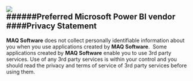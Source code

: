 ![](http://maqsoftware.com/Static/Images/Logo.png)  
######Preferred Microsoft Power BI vendor
####Privacy Statement
-----------

**MAQ Software** does not collect personally identifiable information about you when you use applications created by **MAQ Software**.&nbsp; Some applications created by **MAQ Software**&nbsp;enable you to use 3rd party services.
Use of any 3rd party services is within your control and you should read the privacy and terms of service of 3rd party services before using them.